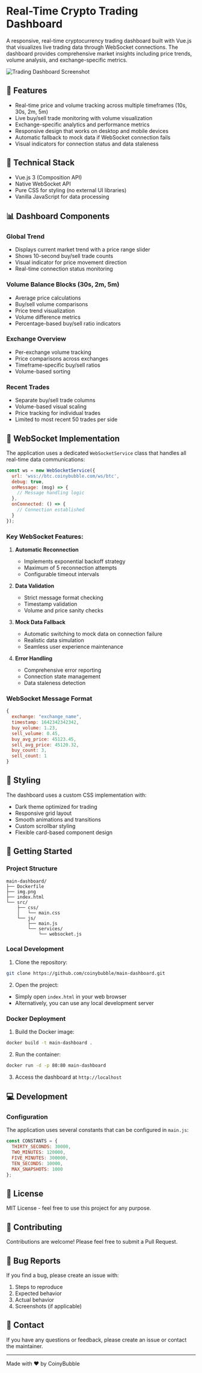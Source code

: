 # Real-Time Crypto Trading Dashboard

A responsive, real-time cryptocurrency trading dashboard built with Vue.js that visualizes live trading data through WebSocket connections. The dashboard provides comprehensive market insights including price trends, volume analysis, and exchange-specific metrics.

![Trading Dashboard Screenshot](./img.png)

## 🚀 Features

- Real-time price and volume tracking across multiple timeframes (10s, 30s, 2m, 5m)
- Live buy/sell trade monitoring with volume visualization
- Exchange-specific analytics and performance metrics
- Responsive design that works on desktop and mobile devices
- Automatic fallback to mock data if WebSocket connection fails
- Visual indicators for connection status and data staleness

## 🔧 Technical Stack

- Vue.js 3 (Composition API)
- Native WebSocket API
- Pure CSS for styling (no external UI libraries)
- Vanilla JavaScript for data processing

## 📊 Dashboard Components

### Global Trend
- Displays current market trend with a price range slider
- Shows 10-second buy/sell trade counts
- Visual indicator for price movement direction
- Real-time connection status monitoring

### Volume Balance Blocks (30s, 2m, 5m)
- Average price calculations
- Buy/sell volume comparisons
- Price trend visualization
- Volume difference metrics
- Percentage-based buy/sell ratio indicators

### Exchange Overview
- Per-exchange volume tracking
- Price comparisons across exchanges
- Timeframe-specific buy/sell ratios
- Volume-based sorting

### Recent Trades
- Separate buy/sell trade columns
- Volume-based visual scaling
- Price tracking for individual trades
- Limited to most recent 50 trades per side

## 🔌 WebSocket Implementation

The application uses a dedicated `WebSocketService` class that handles all real-time data communications:

```javascript
const ws = new WebSocketService({
  url: 'wss://btc.coinybubble.com/ws/btc',
  debug: true,
  onMessage: (msg) => {
    // Message handling logic
  },
  onConnected: () => {
    // Connection established
  }
});
```

### Key WebSocket Features:

1. **Automatic Reconnection**
   - Implements exponential backoff strategy
   - Maximum of 5 reconnection attempts
   - Configurable timeout intervals

2. **Data Validation**
   - Strict message format checking
   - Timestamp validation
   - Volume and price sanity checks

3. **Mock Data Fallback**
   - Automatic switching to mock data on connection failure
   - Realistic data simulation
   - Seamless user experience maintenance

4. **Error Handling**
   - Comprehensive error reporting
   - Connection state management
   - Data staleness detection

### WebSocket Message Format

```javascript
{
  exchange: "exchange_name",
  timestamp: 1642342342342,
  buy_volume: 1.23,
  sell_volume: 0.45,
  buy_avg_price: 45123.45,
  sell_avg_price: 45120.32,
  buy_count: 3,
  sell_count: 1
}
```

## 🎨 Styling

The dashboard uses a custom CSS implementation with:
- Dark theme optimized for trading
- Responsive grid layout
- Smooth animations and transitions
- Custom scrollbar styling
- Flexible card-based component design

## 🚦 Getting Started

### Project Structure
```
main-dashboard/
├── Dockerfile
├── img.png
├── index.html
└── src/
    ├── css/
    │   └── main.css
    └── js/
        ├── main.js
        └── services/
            └── websocket.js
```

### Local Development

1. Clone the repository:
```bash
git clone https://github.com/coinybubble/main-dashboard.git
```

2. Open the project:
- Simply open `index.html` in your web browser
- Alternatively, you can use any local development server

### Docker Deployment

1. Build the Docker image:
```bash
docker build -t main-dashboard .
```

2. Run the container:
```bash
docker run -d -p 80:80 main-dashboard
```

3. Access the dashboard at `http://localhost`

## 💻 Development

### Configuration

The application uses several constants that can be configured in `main.js`:

```javascript
const CONSTANTS = {
  THIRTY_SECONDS: 30000,
  TWO_MINUTES: 120000,
  FIVE_MINUTES: 300000,
  TEN_SECONDS: 10000,
  MAX_SNAPSHOTS: 1000
};
```

## 📝 License

MIT License - feel free to use this project for any purpose.

## 🤝 Contributing

Contributions are welcome! Please feel free to submit a Pull Request.

## 🐛 Bug Reports

If you find a bug, please create an issue with:
1. Steps to reproduce
2. Expected behavior
3. Actual behavior
4. Screenshots (if applicable)

## 📮 Contact

If you have any questions or feedback, please create an issue or contact the maintainer.

---

Made with ❤️ by CoinyBubble
